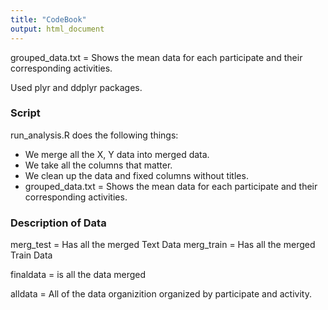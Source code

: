 ```yaml
---
title: "CodeBook"
output: html_document
---
```


grouped_data.txt = Shows the mean data for each participate and their corresponding activities.


Used plyr and ddplyr packages.

<h3> Script</h3>

run_analysis.R  does the following things:

<ul>
<li>We merge all the X, Y data into merged data.</li>
<li>We take all the columns that matter.</li>
<li>We clean up the data and fixed columns without titles.</li>
<li>grouped_data.txt = Shows the mean data for each participate and their corresponding activities.</li>
</ul>


<h3> Description of Data</h3>

merg_test = Has all the merged Text Data
merg_train = Has all the merged Train Data

finaldata = is all the data merged

alldata = All of the data organizition organized by participate and activity.


